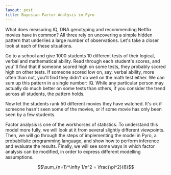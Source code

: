 ```yaml
---
layout: post
title: Bayesian Factor Analysis in Pyro
---
```


What does measuring IQ, DNA genotyping and recommending Netflix movies have in common? All three rely on uncovering a simple hidden pattern that underlies a large number of observations. Let's take a closer look at each of these situations.

Go to a school and give 1000 students 10 different tests of their logical, verbal and mathematical ability. Read through each student's scores, and you''ll find that if someone scored high on some tests, they probably scored high on other tests. If someone scored low on, say, verbal ability, more often than not, you'll find they didn't do well on the math test either. We can sum up this pattern in a single number: IQ. While any particular person may actually do much better on some tests than others, if you consider the trend across all students, the pattern holds.

Now let the students rank 50 different movies they have watched. It's ok if someone hasn't seen some of the movies, or if some movie has only been seen by a few students. 

Factor analysis is one of the workhorses of statistics. To understand this model more fully, we will look at it from several slightly different viewpoints. Then, we will go through the steps of implementing the model in Pyro, a probabilisitc programming language, and show how to perform inference and evaluate the results. Finally, we will see some ways in which factor analysis can be modified, in order to express different modelling assumptions.

$$\sum_{n=1}^\infty 1/n^2 = \frac{\pi^2}{6}$$

